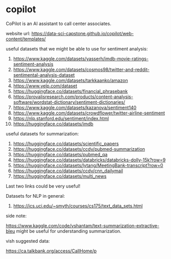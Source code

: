 # copilot
CoPilot is an AI assistant to call center associates. 

website url: https://data-sci-capstone.github.io/copilot/web-content/templates/

useful datasets that we might be able to use for sentiment analysis: 

1. https://www.kaggle.com/datasets/yasserh/imdb-movie-ratings-sentiment-analysis
2. https://www.kaggle.com/datasets/cosmos98/twitter-and-reddit-sentimental-analysis-dataset
3. https://www.kaggle.com/datasets/tarkkaanko/amazon
4. https://www.yelp.com/dataset
5. https://huggingface.co/datasets/financial_phrasebank
6. https://provalisresearch.com/products/content-analysis-software/wordstat-dictionary/sentiment-dictionaries/
7. https://www.kaggle.com/datasets/kazanova/sentiment140
8. https://www.kaggle.com/datasets/crowdflower/twitter-airline-sentiment
9. https://nlp.stanford.edu/sentiment/index.html
10. https://huggingface.co/datasets/imdb

useful datasets for summarization:

1. https://huggingface.co/datasets/scientific_papers
2. https://huggingface.co/datasets/ccdv/pubmed-summarization
3. https://huggingface.co/datasets/pubmed_qa 
4. https://huggingface.co/datasets/databricks/databricks-dolly-15k?row=9
5. https://huggingface.co/datasets/lytang/MeetingBank-transcript?row=0
6. https://huggingface.co/datasets/ccdv/cnn_dailymail
7. https://huggingface.co/datasets/multi_news
   
Last two links could be very useful! 

Datasets for NLP in general:
1. https://ics.uci.edu/~smyth/courses/cs175/text_data_sets.html

side note: 

https://www.kaggle.com/code/vshantam/text-summarization-extractive-bleu might be useful for understanding summarization. 

vish suggested data:

https://ca.talkbank.org/access/CallHome/p